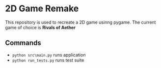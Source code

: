 # 2D Game Remake

This repository is used to recreate a 2D game usinng pygame. The current game of choice is <b> Rivals of Aether</b>

## Commands

* <code>python src\main.py</code> runs application
* <code>python run_tests.py</code> runs test suite
